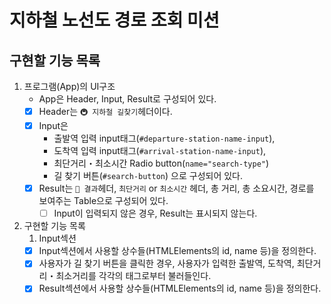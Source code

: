 # 지하철 노선도 경로 조회 미션

## 구현할 기능 목록

1. 프로그램(App)의 UI구조
   - App은 Header, Input, Result로 구성되어 있다.
   - [x] Header는 `🚇 지하철 길찾기`헤더이다.
   - [x] Input은
     - 출발역 입력 input태그(`#departure-station-name-input`), 
     - 도착역 입력 input태그(`#arrival-station-name-input`), 
     - 최단거리・최소시간 Radio button(`name="search-type"`) 
     - 길 찾기 버튼(`#search-button`)
     으로 구성되어 있다.
   - [x] Result는 `📝 결과`헤더, `최단거리` or `최소시간` 헤더, 총 거리, 총 소요시간, 경로를 보여주는 Table으로 구성되어 있다.
     - [ ] Input이 입력되지 않은 경우, Result는 표시되지 않는다.

2. 구현할 기능 목록
   1. Input섹션
   - [x] Input섹션에서 사용할 상수들(HTMLElements의 id, name 등)을 정의한다.
   - [x] 사용자가 길 찾기 버튼을 클릭한 경우, 사용자가 입력한 출발역, 도착역, 최단거리・최소거리를 각각의 태그로부터 불러들인다.
   - [x] Result섹션에서 사용할 상수들(HTMLElements의 id, name 등)을 정의한다.
